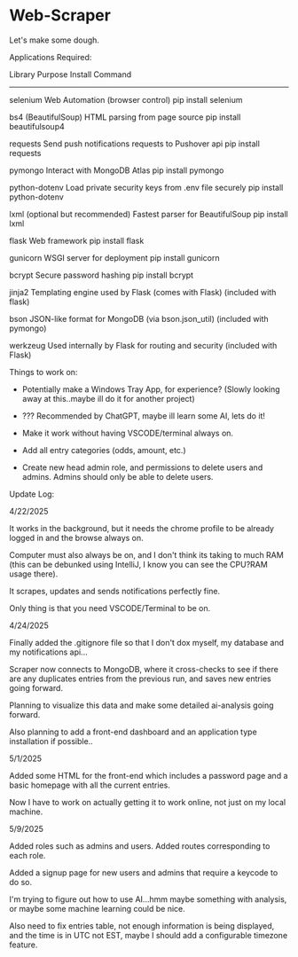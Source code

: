 # Web-Scraper

Let's make some dough.

Applications Required:

Library                             Purpose                                                     Install Command
-------                             -------                                                     ---------------
selenium                            Web Automation (browser control)                            pip install selenium

bs4 (BeautifulSoup)                 HTML parsing from page source                               pip install beautifulsoup4

requests                            Send push notifications requests to Pushover api            pip install requests

pymongo                             Interact with MongoDB Atlas                                 pip install pymongo

python-dotenv                       Load private security keys from .env file securely          pip install python-dotenv

lxml (optional but recommended)     Fastest parser for BeautifulSoup                            pip install lxml

flask                               Web framework                                               pip install flask

gunicorn                            WSGI server for deployment                                  pip install gunicorn

bcrypt                              Secure password hashing                                     pip install bcrypt

jinja2                              Templating engine used by Flask (comes with Flask)          (included with flask)

bson                                JSON-like format for MongoDB (via bson.json_util)           (included with pymongo)

werkzeug                            Used internally by Flask for routing and security	        (included with Flask)


Things to work on:

- Potentially make a Windows Tray App, for experience? (Slowly looking away at this..maybe ill do it for another project)

- <Add AI-based alert filters> ??? Recommended by ChatGPT, maybe ill learn some AI, lets do it!

- Make it work without having VSCODE/terminal always on.

- Add all entry categories (odds, amount, etc.)

- Create new head admin role, and permissions to delete users and admins. Admins should only be able to delete users.

Update Log:

4/22/2025

It works in the background, but it needs the chrome profile to be already logged in and the browse always on.

Computer must also always be on, and I don't think its taking to much RAM (this can be debunked using IntelliJ, I know you can see the CPU?RAM usage there).

It scrapes, updates and sends notifications perfectly fine.

Only thing is that you need VSCODE/Terminal to be on.


4/24/2025

Finally added the .gitignore file so that I don't dox myself, my database and my notifications api...

Scraper now connects to MongoDB, where it cross-checks to see if there are any duplicates entries from the previous run, and saves new entries going forward.

Planning to visualize this data and make some detailed ai-analysis going forward.

Also planning to add a front-end dashboard and an application type installation if possible..


5/1/2025

Added some HTML for the front-end which includes a password page and a basic homepage with all the current entries.

Now I have to work on actually getting it to work online, not just on my local machine.

5/9/2025

Added roles such as admins and users. Added routes corresponding to each role.

Added a signup page for new users and admins that require a keycode to do so.

I'm trying to figure out how to use AI...hmm maybe something with analysis, or maybe some machine learning could be nice.

Also need to fix entries table, not enough information is being displayed, and the time is in UTC not EST, maybe I should add a configurable timezone feature.

